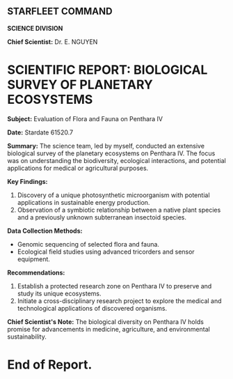 ## **STARFLEET COMMAND**

**SCIENCE DIVISION**

**Chief Scientist:** Dr. E. NGUYEN

# **SCIENTIFIC REPORT:** BIOLOGICAL SURVEY OF PLANETARY ECOSYSTEMS

**Subject:** Evaluation of Flora and Fauna on Penthara IV

**Date:** Stardate 61520.7

**Summary:**
The science team, led by myself, conducted an extensive biological survey of the planetary ecosystems on Penthara IV. The focus was on understanding the biodiversity, ecological interactions, and potential applications for medical or agricultural purposes.

**Key Findings:**
1. Discovery of a unique photosynthetic microorganism with potential applications in sustainable energy production.
2. Observation of a symbiotic relationship between a native plant species and a previously unknown subterranean insectoid species.

**Data Collection Methods:**
- Genomic sequencing of selected flora and fauna.
- Ecological field studies using advanced tricorders and sensor equipment.

**Recommendations:**
1. Establish a protected research zone on Penthara IV to preserve and study its unique ecosystems.
2. Initiate a cross-disciplinary research project to explore the medical and technological applications of discovered organisms.

**Chief Scientist's Note:**
The biological diversity on Penthara IV holds promise for advancements in medicine, agriculture, and environmental sustainability.

# End of Report.
